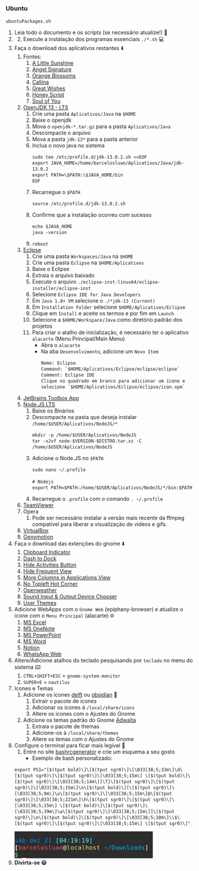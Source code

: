 ### Ubuntu
    ubuntuPackages.sh

1. Leia todo o documento e os scripts (se necessário atualize!) :memo:
2. 2. Execute a instalação dos programas essenciais `./*.sh`  :computer:
3. Faça o download dos aplicativos restantes :arrow_down:
	1. Fontes:
		1. [A Little Sunshine](https://www.dafont.com/pt/a-little-sunshine.font)
		2. [Angel Signature](https://www.dafont.com/angel-signature.font)
		3. [Orange Blossoms](https://www.dafont.com/orange-blossoms.font)
		4. [Callina](https://www.dafont.com/callina.font)
		5. [Great Wishes](https://www.dafont.com/great-wishes.font)
		6. [Honey Script](https://www.dafont.com/pt/honey-script.font)
		7. [Soul of You](https://www.dafont.com/pt/soul-of-you.font)
	2. [OpenJDK 13 - LTS](https://jdk.java.net/13/)
		1. Crie uma pasta `Aplicativos/Java` na `$HOME`
		2. Baixe o openjdk
		3. Mova o `openjdk-*.tar.gz` para a pasta `Aplicativos/Java`
		4. Descompacte o arquivo
		5. Mova a pasta `jdk-13*` para a pasta anterior
		6. Inclua o novo java no sistema
			```
			sudo tee /etc/profile.d/jdk-13.0.2.sh <<EOF
			export JAVA_HOME=/home/barcelosluan/Aplicativos/Java/jdk-13.0.2
			export PATH=\$PATH:\$JAVA_HOME/bin
			EOF
			```
		8. Recarregue o `$PATH`
			```
			source /etc/profile.d/jdk-13.0.2.sh
			```
		9. Confirme que a instalação ocorreu com sucesso
			```
			echo $JAVA_HOME
			java -version
			```
		10. `reboot`
	3. [Eclipse](https://www.eclipse.org/downloads/)
		1. Crie uma pasta `Workspaces/Java` na `$HOME`
		2. Crie uma pasta `Eclipse` na `$HOME/Aplicativos`
		3. Baixe o Eclipse
		4. Extraia o arquivo baixado
		5. Execute o arquivo `./eclipse-inst-linux64/eclipse-installer/eclipse-inst`
		6. Selecione `Eclipse IDE for Java Developers`
		7. Em `Java 1.8+ VM` selecione o `./*jdk-13 (Current)`
		8. Em `Installation Folder` selecione `$HOME/Aplicativos/Eclipse`
		9. Clique em `Install` e aceite os termos e por fim em `Launch`
		10. Selecione a `$HOME/Workspace/Java` como diretório padrão dos projetos
		11. Para criar o atalho de inicialização, é necessário ter o aplicativo `alacarte` (Menu Principal/Main Menu)
			* Abra o `alacarte`
			* Na aba `Desenvolvimento`, adicione um `Novo Item`
				```
				Nome: Eclipse
				Command: `$HOME/Aplicativos/Eclipse/eclipse/eclipse`
				Comment: Eclipse IDE
				Clique no quadrado em branco para adicionar um ícone e selecione `$HOME/Aplicativos/Eclipse/eclipse/icon.xpm`
				```
	4. [JetBrains Toolbox App](https://www.jetbrains.com/toolbox-app/)
	5. [Node.JS LTS](https://nodejs.org/en/download/)
		1. Baixe os Binários
		2. Descompacte na pasta que deseja instalar `/home/$USER/Aplicativos/NodeJS/*`
			```
			mkdir -p /home/$USER/Aplicativos/NodeJS
			tar -xJvf node-$VERSION-$DISTRO.tar.xz -C /home/$USER/Aplicativos/NodeJS
			```
		3. Adicione o Node.JS no `$PATH`
			```
			sudo nano ~/.profile
			
			# Nodejs
			export PATH=$PATH:/home/$USER/Aplicativos/NodeJS/*/bin:$PATH
			```
		4. Recarregue o `.profile` com o comando `. ~/.profile`
	6. [TeamViewer](https://www.teamviewer.com/pt-br/download/linux/)
	7. Opera
		1. Pode ser necessário instalar a versão mais recente da ffmpeg compativel para liberar a visualização de videos e gifs.
	8. [VirtualBox](https://www.virtualbox.org/wiki/Downloads)
	9. [Genymotion](https://www.genymotion.com/fun-zone/)
4. Faça o download das extenções do gnome :arrow_down:
	1. [Clipboard Indicator](https://extensions.gnome.org/extension/779/clipboard-indicator/)
	2. [Dash to Dock](https://extensions.gnome.org/extension/307/dash-to-dock/)
	3. [Hide Activities Button](https://extensions.gnome.org/extension/744/hide-activities-button/)
	4. [Hide Frequent View](https://extensions.gnome.org/extension/1367/hide-frequent-view/)
	5. [More Columns in Applications View](https://extensions.gnome.org/extension/1305/more-columns-in-applications-view/)
	6. [No Topleft Hot Corner](https://extensions.gnome.org/extension/118/no-topleft-hot-corner/)
	7. [Openweather](https://extensions.gnome.org/extension/750/openweather/)
	8. [Sound Input & Output Device Chooser](https://extensions.gnome.org/extension/906/sound-output-device-chooser/)
	9. [User Themes](https://extensions.gnome.org/extension/19/user-themes/)
5. Adicione WebApps com o `Gnome Web` (epiphany-browser) e atualize o icone com o `Menu Principal` (alacarte) :globe_with_meridians:
	1. [MS Excel](https://www.office.com/launch/excel?auth=1)
	2. [MS OneNote](https://www.onenote.com/notebooks?auth=1)
	3. [MS PowerPoint](https://www.office.com/launch/powerpoint?auth=1)
	4. [MS Word](https://www.office.com/launch/word?auth=1)
	5. [Notion](https://www.notion.so/onboarding)
	6. [WhatsApp Web](https://web.whatsapp.com/)
6. Altere/Adicione atalhos do teclado pesquisando por `teclado` no menu do sistema :keyboard:
	1. `CTRL+SHIFT+ESC` = `gnome-system-monitor`
	2. `SUPER+E` = `nautilus`
7. Icones e Temas
	1. Adicione os icones [delft](https://www.gnome-look.org/p/1199881/) ou [obsidian](https://www.gnome-look.org/p/1169579/) :triangular_flag_on_post:
		1. Extrair o pacote de icones
		2. Adicionar os icones à `/local/share/icons`
		3. Altere os icones com o Ajustes do Gnome
	2. Adicione os temas padrão do Gnome [Adwaita](https://www.gnome-look.org/p/1380461/)
		1. Extraia o pacote de themas
		2. Adicione-os à `/local/share/themes`
		3. Altere os temas com o Ajustes do Gnome
8. Configure o terminal para ficar mais legivel :shell:
	1. Entre no site [bashrcgenerator](http://bashrcgenerator.com/) e crie um esquema a seu gosto
		* Exemplo de bash personalizado:
	```
	export PS1="[$(tput bold)\]\[$(tput sgr0)\]\[\033[38;5;33m\]\d\[$(tput sgr0)\]\[$(tput sgr0)\]\[\033[38;5;15m\] \[$(tput bold)\]\[$(tput sgr0)\]\[\033[38;5;14m\][\T]\[$(tput sgr0)\]\[$(tput sgr0)\]\[\033[38;5;15m\]\n\[$(tput bold)\][\[$(tput sgr0)\]\[\033[38;5;9m\]\u\[$(tput sgr0)\]\[\033[38;5;15m\]@\[$(tput sgr0)\]\[\033[38;5;221m\]\h\[$(tput sgr0)\]\[$(tput sgr0)\]\[\033[38;5;15m\] \[$(tput bold)\]\[$(tput sgr0)\]\[\033[38;5;39m\]\w\[$(tput sgr0)\]\[\033[38;5;15m\]]\[$(tput sgr0)\]\n\[$(tput bold)\]\[$(tput sgr0)\]\[\033[38;5;10m\]\\$\[$(tput sgr0)\]\[$(tput sgr0)\]\[\033[38;5;15m\] \[$(tput sgr0)\]"
	```
	![](exemploBash.jpeg)
9. __Divirta-se :smiley:__
